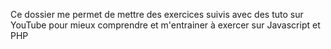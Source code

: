 Ce dossier me permet de mettre des exercices suivis avec des tuto sur YouTube pour mieux comprendre et m'entrainer à exercer sur Javascript et PHP 
